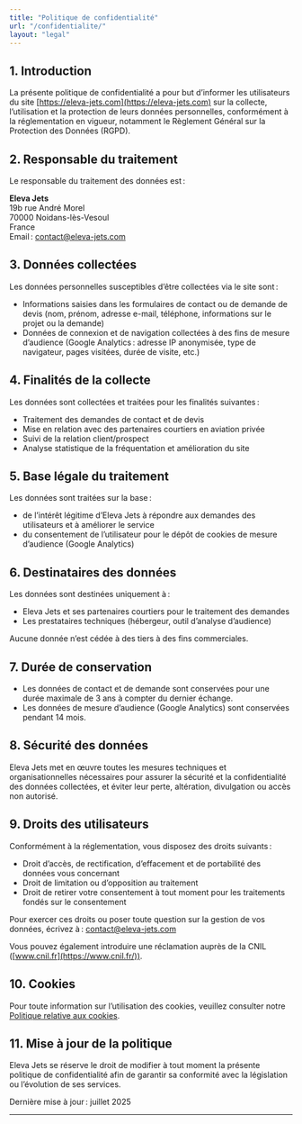 ```yaml
---
title: "Politique de confidentialité"
url: "/confidentialite/"
layout: "legal"
---
```


## 1. Introduction

La présente politique de confidentialité a pour but d’informer les utilisateurs du site [https://eleva-jets.com](https://eleva-jets.com) sur la collecte, l’utilisation et la protection de leurs données personnelles, conformément à la réglementation en vigueur, notamment le Règlement Général sur la Protection des Données (RGPD).

## 2. Responsable du traitement

Le responsable du traitement des données est :

**Eleva Jets**  
19b rue André Morel  
70000 Noidans-lès-Vesoul  
France  
Email : [contact@eleva-jets.com](mailto:contact@eleva-jets.com)

## 3. Données collectées

Les données personnelles susceptibles d’être collectées via le site sont :

- Informations saisies dans les formulaires de contact ou de demande de devis (nom, prénom, adresse e-mail, téléphone, informations sur le projet ou la demande)
- Données de connexion et de navigation collectées à des fins de mesure d’audience (Google Analytics : adresse IP anonymisée, type de navigateur, pages visitées, durée de visite, etc.)

## 4. Finalités de la collecte

Les données sont collectées et traitées pour les finalités suivantes :

- Traitement des demandes de contact et de devis
- Mise en relation avec des partenaires courtiers en aviation privée
- Suivi de la relation client/prospect
- Analyse statistique de la fréquentation et amélioration du site

## 5. Base légale du traitement

Les données sont traitées sur la base :

- de l’intérêt légitime d’Eleva Jets à répondre aux demandes des utilisateurs et à améliorer le service
- du consentement de l’utilisateur pour le dépôt de cookies de mesure d’audience (Google Analytics)

## 6. Destinataires des données

Les données sont destinées uniquement à :

- Eleva Jets et ses partenaires courtiers pour le traitement des demandes
- Les prestataires techniques (hébergeur, outil d’analyse d’audience)

Aucune donnée n’est cédée à des tiers à des fins commerciales.

## 7. Durée de conservation

- Les données de contact et de demande sont conservées pour une durée maximale de 3 ans à compter du dernier échange.
- Les données de mesure d’audience (Google Analytics) sont conservées pendant 14 mois.

## 8. Sécurité des données

Eleva Jets met en œuvre toutes les mesures techniques et organisationnelles nécessaires pour assurer la sécurité et la confidentialité des données collectées, et éviter leur perte, altération, divulgation ou accès non autorisé.

## 9. Droits des utilisateurs

Conformément à la réglementation, vous disposez des droits suivants :

- Droit d’accès, de rectification, d’effacement et de portabilité des données vous concernant
- Droit de limitation ou d’opposition au traitement
- Droit de retirer votre consentement à tout moment pour les traitements fondés sur le consentement

Pour exercer ces droits ou poser toute question sur la gestion de vos données, écrivez à : [contact@eleva-jets.com](mailto:contact@eleva-jets.com)

Vous pouvez également introduire une réclamation auprès de la CNIL ([www.cnil.fr](https://www.cnil.fr/)).

## 10. Cookies

Pour toute information sur l’utilisation des cookies, veuillez consulter notre [Politique relative aux cookies](/politique-cookies/).

## 11. Mise à jour de la politique

Eleva Jets se réserve le droit de modifier à tout moment la présente politique de confidentialité afin de garantir sa conformité avec la législation ou l’évolution de ses services.

Dernière mise à jour : juillet 2025

---
